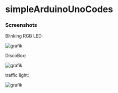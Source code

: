 # simpleArduinoUnoCodes

### Screenshots

Blinking RGB LED:

![grafik](https://user-images.githubusercontent.com/60042912/168438886-e4b5a9ab-c808-4ba9-9356-5acd037bbe6a.png)

DiscoBox:

![grafik](https://user-images.githubusercontent.com/60042912/168438908-671438f6-6dea-4a8f-be59-d060cbaa43d8.png)

traffic light:

![grafik](https://user-images.githubusercontent.com/60042912/174619731-585e4905-793e-457b-8148-38d37bad072a.png)

